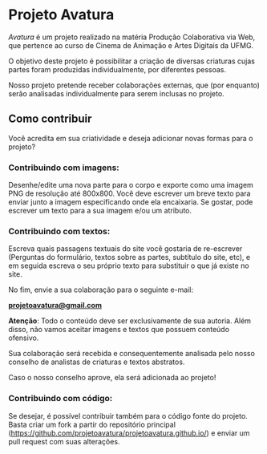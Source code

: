 # Projeto Avatura

_Avatura_ é um projeto realizado na matéria Produção Colaborativa via Web, que pertence ao curso de Cinema de Animação e Artes Digitais da UFMG.

O objetivo deste projeto é possibilitar a criação de diversas criaturas cujas partes foram produzidas individualmente, por diferentes pessoas.

Nosso projeto pretende receber colaborações externas, que (por enquanto) serão analisadas individualmente para serem inclusas no projeto.

## Como contribuir
Você acredita em sua criatividade e deseja adicionar novas formas para o projeto?

### Contribuindo com imagens:
Desenhe/edite uma nova parte para o corpo e exporte como uma imagem PNG de resolução até 800x800. Você deve escrever um breve texto para enviar junto a imagem especificando onde ela encaixaria. Se gostar, pode escrever um texto para a sua imagem e/ou um atributo.

### Contribuindo com textos:
Escreva quais passagens textuais do site você gostaria de re-escrever (Perguntas do formulário, textos sobre as partes, subtítulo do site, etc), e em seguida escreva o seu próprio texto para substituir o que já existe no site.

No fim, envie a sua colaboração para o seguinte e-mail:

**projetoavatura@gmail.com**

**Atenção**: Todo o conteúdo deve ser exclusivamente de sua autoria. Além disso, não vamos aceitar imagens e textos que possuem conteúdo ofensivo.

Sua colaboração será recebida e consequentemente analisada pelo nosso conselho de analistas de criaturas e textos abstratos.

Caso o nosso conselho aprove, ela será adicionada ao projeto!

### Contribuindo com código:
Se desejar, é possível contribuir também para o código fonte do projeto. Basta criar um fork a partir do repositório principal (https://github.com/projetoavatura/projetoavatura.github.io/) e enviar um pull request com suas alterações. 
